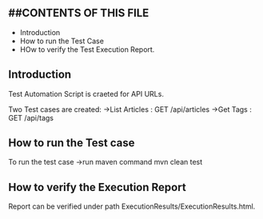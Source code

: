 
##
##CONTENTS OF THIS FILE
---------------------

 * Introduction
 * How to run the Test Case
 * HOw to verify the Test Execution Report.

## Introduction
Test Automation Script is craeted for API URLs.

Two Test cases are created:
 ->List Articles : GET /api/articles
 ->Get Tags : GET /api/tags
 
## How to run the Test case
  To run the test case 
  ->run maven command mvn clean test
 
## How to verify the Execution Report 
Report can be verified under path ExecutionResults/ExecutionResults.html.
